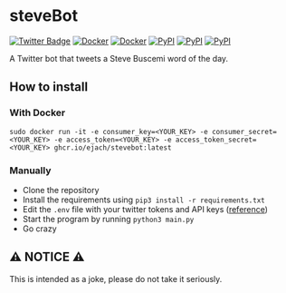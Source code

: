 # steveBot

[![Twitter Badge](https://img.shields.io/badge/-@SteveBWOTD-00acee?style=flat-square&logo=Twitter&logoColor=white)](https://twitter.com/intent/follow?screen_name=SteveBWOTD "Follow on Twitter")
[![Docker](https://img.shields.io/docker/v/ejach/stevebot?logo=docker&label=version&style=flat-square)](https://hub.docker.com/r/ejach/stevebot)
[![Docker](https://img.shields.io/docker/cloud/build/ejach/stevebot?logo=docker&style=flat-square)](https://hub.docker.com/r/ejach/stevebot/builds)
[![PyPI](https://img.shields.io/pypi/v/tweepy?logo=python&label=tweepy&style=flat-square&color=FFD43B)](https://pypi.org/project/tweepy/)
[![PyPI](https://img.shields.io/pypi/v/Random-Word?logo=python&label=Random-Word&style=flat-square&color=FFD43B)](https://pypi.org/project/Random-Word/)
[![PyPI](https://img.shields.io/pypi/v/Pillow?logo=python&label=Pillow&style=flat-square&color=FFD43B)](https://pypi.org/project/Pillow/)


A Twitter bot that tweets a Steve Buscemi word of the day.

## How to install

### With Docker

`sudo docker run -it -e consumer_key=<YOUR_KEY> -e consumer_secret=<YOUR_KEY> -e access_token=<YOUR_KEY> -e access_token_secret=<YOUR_KEY> ghcr.io/ejach/stevebot:latest`

### Manually

- Clone the repository
- Install the requirements using `pip3 install -r requirements.txt`
- Edit the `.env` file with your twitter tokens and API keys ([reference](https://developer.twitter.com/en/docs/twitter-api/getting-started/about-twitter-api))
- Start the program by running `python3 main.py`
- Go crazy

## ⚠ NOTICE ⚠
This is intended as a joke, please do not take it seriously.
